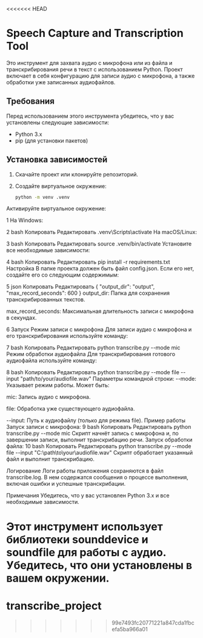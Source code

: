 <<<<<<< HEAD
# Speech Capture and Transcription Tool

Это инструмент для захвата аудио с микрофона или из файла и транскрибирования речи в текст с использованием Python. Проект включает в себя конфигурацию для записи аудио с микрофона, а также обработки уже записанных аудиофайлов.

## Требования

Перед использованием этого инструмента убедитесь, что у вас установлены следующие зависимости:

- Python 3.x
- pip (для установки пакетов)

## Установка зависимостей

1. Скачайте проект или клонируйте репозиторий.

2. Создайте виртуальное окружение:
   ```bash
   python -m venv .venv

Активируйте виртуальное окружение:

1 На Windows:

2 bash
Копировать
Редактировать
.venv\Scripts\activate
На macOS/Linux:

3 bash
Копировать
Редактировать
source .venv/bin/activate
Установите все необходимые зависимости:

4 bash
Копировать
Редактировать
pip install -r requirements.txt
Настройка
В папке проекта должен быть файл config.json. Если его нет, создайте его со следующим содержимым:

 5 json
Копировать
Редактировать
{
  "output_dir": "output",
  "max_record_seconds": 600
}
output_dir: Папка для сохранения транскрибированных текстов.

max_record_seconds: Максимальная длительность записи с микрофона в секундах.

 6 Запуск
Режим записи с микрофона
Для записи аудио с микрофона и его транскрибирования используйте команду:

7 bash
Копировать
Редактировать
python transcribe.py --mode mic
Режим обработки аудиофайла
Для транскрибирования готового аудиофайла используйте команду:

8 bash
Копировать
Редактировать
python transcribe.py --mode file --input "path/to/your/audiofile.wav"
Параметры командной строки:
--mode: Указывает режим работы. Может быть:

mic: Запись аудио с микрофона.

file: Обработка уже существующего аудиофайла.

--input: Путь к аудиофайлу (только для режима file).
Пример работы
Запуск записи с микрофона:
9 bash
Копировать
Редактировать
python transcribe.py --mode mic
Скрипт начнёт запись с микрофона и, по завершении записи, выполнит транскрибацию речи.
Запуск обработки файла:
10 bash
Копировать
Редактировать
python transcribe.py --mode file --input "C:\path\to\your\audiofile.wav"
Скрипт обработает указанный файл и выполнит транскрибацию.

Логирование
Логи работы приложения сохраняются в файл transcribe.log. В нем содержатся сообщения о процессе выполнения, включая ошибки и успешные транскрибации.

Примечания
Убедитесь, что у вас установлен Python 3.x и все необходимые зависимости.

Этот инструмент использует библиотеки sounddevice и soundfile для работы с аудио. Убедитесь, что они установлены в вашем окружении.
=======
# transcribe_project
>>>>>>> 99e7493fc20771221a847cda1fbcefa5ba966a01
